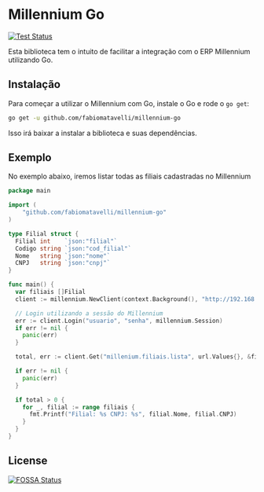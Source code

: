 # Millennium Go

[![Test Status](https://github.com/fabiomatavelli/millennium-go/actions/workflows/test.yml/badge.svg)](https://github.com/fabiomatavelli/millennium-go/actions/workflows/test.yml)

Esta biblioteca tem o intuito de facilitar a integração com o ERP Millennium utilizando Go.

## Instalação

Para começar a utilizar o Millennium com Go, instale o Go e rode o `go get`:

```bash
go get -u github.com/fabiomatavelli/millennium-go
```

Isso irá baixar a instalar a biblioteca e suas dependências.

## Exemplo

No exemplo abaixo, iremos listar todas as filiais cadastradas no Millennium

```go
package main

import (
	"github.com/fabiomatavelli/millennium-go"
)

type Filial struct {
  Filial int    `json:"filial"`
  Codigo string `json:"cod_filial"`
  Nome   string `json:"nome"`
  CNPJ   string `json:"cnpj"`
}

func main() {
  var filiais []Filial
  client := millennium.NewClient(context.Background(), "http://192.168.1.1:6017", 30)

  // Login utilizando a sessão do Millennium
  err := client.Login("usuario", "senha", millennium.Session)
  if err != nil {
    panic(err)
  }

  total, err := client.Get("millenium.filiais.lista", url.Values{}, &filiais)

  if err != nil {
    panic(err)
  }

  if total > 0 {
    for _, filial := range filiais {
      fmt.Printf("Filial: %s CNPJ: %s", filial.Nome, filial.CNPJ)
    }
  }
}
```

## License

[![FOSSA Status](https://app.fossa.io/api/projects/git%2Bgithub.com%2Ffabiomatavelli%2Fmillennium-go.svg?type=large)](https://app.fossa.io/projects/git%2Bgithub.com%2Ffabiomatavelli%2Fmillennium-go?ref=badge_large)
